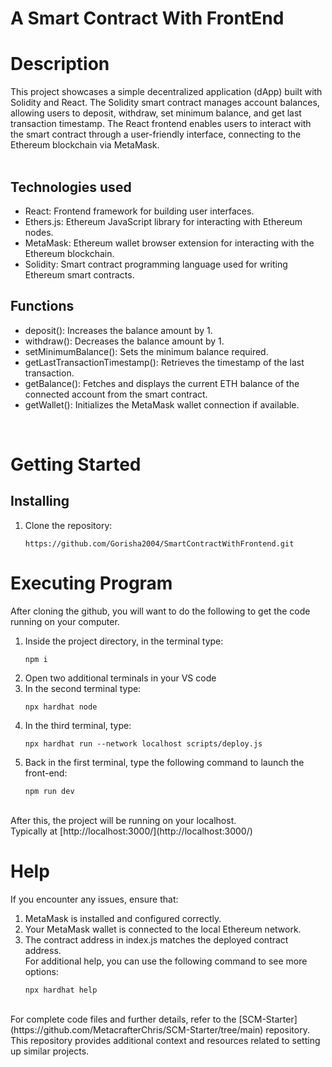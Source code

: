 # A Smart Contract With FrontEnd <br />
# Description<br />
This project showcases a simple decentralized application (dApp) built with Solidity and React. The Solidity smart contract manages account balances, allowing users to deposit, withdraw, set minimum balance, and get last transaction timestamp. The React frontend enables users to interact with the smart contract through a user-friendly interface, connecting to the Ethereum blockchain via MetaMask.<br />
<br />
## Technologies used<br />
* React: Frontend framework for building user interfaces.
* Ethers.js: Ethereum JavaScript library for interacting with Ethereum nodes.
* MetaMask: Ethereum wallet browser extension for interacting with the Ethereum blockchain.
* Solidity: Smart contract programming language used for writing Ethereum smart contracts.

## Functions<br />
* deposit(): Increases the balance amount by 1.
* withdraw(): Decreases the balance amount by 1.
* setMinimumBalance(): Sets the minimum balance required.
* getLastTransactionTimestamp(): Retrieves the timestamp of the last transaction.
* getBalance(): Fetches and displays the current ETH balance of the connected account from the smart contract.
* getWallet(): Initializes the MetaMask wallet connection if available.
<br />

# Getting Started<br />
## Installing<br />
1. Clone the repository:
   ```
   https://github.com/Gorisha2004/SmartContractWithFrontend.git

   ```
# Executing Program<br />

After cloning the github, you will want to do the following to get the code running on your computer.<br />

1. Inside the project directory, in the terminal type:<br />
   ```
   npm i
   ```
3. Open two additional terminals in your VS code<br />
4. In the second terminal type:
   ```
   npx hardhat node
   ```
6. In the third terminal, type:
   ```
   npx hardhat run --network localhost scripts/deploy.js
   ```
8. Back in the first terminal, type the following command to launch the front-end:
   ```
   npm run dev
   ```
<br />
After this, the project will be running on your localhost. <br />
Typically at [http://localhost:3000/](http://localhost:3000/) <br />

# Help<br />
If you encounter any issues, ensure that:<br />

1. MetaMask is installed and configured correctly.<br />
2. Your MetaMask wallet is connected to the local Ethereum network.<br />
3. The contract address in index.js matches the deployed contract address.<br />
For additional help, you can use the following command to see more options:<br />
   ```
   npx hardhat help
   ```
<br />
For complete code files and further details, refer to the [SCM-Starter](https://github.com/MetacrafterChris/SCM-Starter/tree/main) repository. This repository provides additional context and resources related to setting up similar projects.



